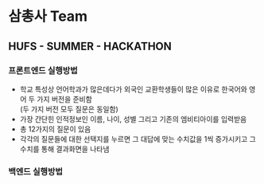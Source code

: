# 삼총사 Team
## HUFS - SUMMER - HACKATHON

### 프론트엔드 실행방법
* 학교 특성상 언어학과가 많은데다가 외국인 교환학생들이 많은 이유로 한국어와 영어 두 가지 버전을 준비함<br>
  (두 가지 버전 모두 질문은 동일함)
* 가장 간단힌 인적정보인 이름, 나이, 성별 그리고 기존의 엠비티아이를 입력받음
* 총 12가지의 질문이 있음
* 각각의 질문들에 대한 선택지를 누르면 그 대답에 맞는 수치값을 1씩 증가시키고
  그 수치를 통해 결과화면을 나타냄

### 백엔드 실행방법

